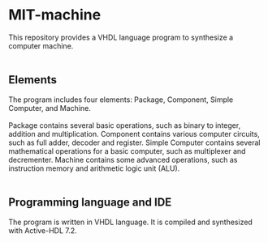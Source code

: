 # MIT-machine
This repository provides a VHDL language program to synthesize a computer machine.
<br/>
<br/>
## Elements
The program includes four elements: Package, Component, Simple Computer, and Machine.
<br/>
<br/>
Package contains several basic operations, such as binary to integer, addition and multiplication. Component contains various computer circuits, such as full adder, decoder and register. Simple Computer contains several mathematical operations for a basic computer, such as multiplexer and decrementer. Machine contains some advanced operations, such as instruction memory and arithmetic logic unit (ALU).
<br/>
<br/>
## Programming language and IDE
The program is written in VHDL language. It is compiled and synthesized with Active-HDL 7.2.
